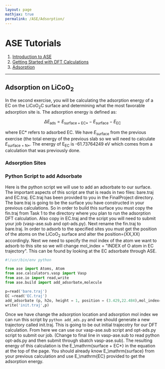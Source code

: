 ```yaml
---
layout: page
mathjax: true
permalink: /ASE/Adsorption/
---
```


# ASE Tutorials
1. [Introduction to ASE](../)
2. [Getting Started with DFT Calculations](../Getting_Started/)
3. [Adsorption](../Adsorption/)

____

## Adsorption on LiCoO<sub>2</sub> ##

In the second exercise, you will be calculating the adsorption energy of a EC on the LiCoO<sub>2</sub>C surface and determining what the most favorable adsorption site is. The adsorption energy is defined as:
<div>

$$
\Delta E_\mathrm{ads} = E_\mathrm{surface + EC*}  - E_\mathrm{surface} - E_\mathrm{EC}
$$

</div>

where EC* refers to adsorbed EC. We have *E*<sub>surface</sub> from the previous exercise (the total energy of the previous slab so we will need to calculate *E*<sub>surface + N*</sub>. The energy of E<sub>EC</sub> is -61.73764249 eV which comes from a calculation that was previously done.

<a name='adsorption-sites'></a>

### Adsorption Sites ###

### Python Script to add Adsorbate ###
Here is the python script we will use to add an adsorbate to our surface. The important aspects of this script are that is reads in two files: bare.traj and EC.traj. EC.traj has been provided to you in the FinalProject directory. The bare.traj is going to be the surface you have constructed in your previous calculations. So in order to build this surface you must copy the fin.traj from Task 1 to the directory where you plan to run the adsorption DFT calculation. Also copy in EC.traj and the script you will need to submit your job (vasp-ase.sub and opt-ads.py). Next rename the fin.traj to bare.traj. In order to adsorb to the specified sites you must get the position of the atoms on the LiCoO<sub>2</sub> surface and alter the position=(XX,XX) accordingly. Next we need to specify the mol index of the atom we want to adsorb to this site so we will change mol_index = "INDEX of O atom in EC trajectory". This can be found by looking at the EC adsorbate through ASE.

```python
#!/usr/bin/env python

from ase import Atoms, Atom
from ase.calculators.vasp import Vasp
from ase.io import read,write
from ase.build import add_adsorbate,molecule

p=read('bare.traj')
EC =read('EC.traj')
add_adsorbate (p, h2o, height = 1, position = (3.429,22.484),mol_index=20)
write('init.traj',p)
```
Once we have change the adsorption location and adsorption mol index we can run this script by `python add_ads.py` and we should generate a new trajectory called init.traj. This is going to be out initial trajecotry for our DFT calculation. From here we can use our vasp-ase.sub script and opt-ads.py script to submit our job. (Change to final line in vasp-ase.sub to read python opt-ads.py and then submit through sbatch vasp-ase.sub). The resulting energy of this calculation is the E_\mathrm{surface + EC*} in the equation at the top of the page. You should already know E_\mathrm{surface} from your previous calculation and use E_\mathrm{EC} provided to get the adsorption energy. 
